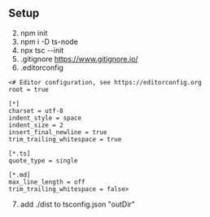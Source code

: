 ## Setup

2) npm init
3) npm i -D ts-node
4) npx tsc --init
5) .gitignore https://www.gitignore.io/
6) .editorconfig
```
<# Editor configuration, see https://editorconfig.org
root = true

[*]
charset = utf-8
indent_style = space
indent_size = 2
insert_final_newline = true
trim_trailing_whitespace = true

[*.ts]
quote_type = single

[*.md]
max_line_length = off
trim_trailing_whitespace = false> 
```
7) add ./dist to tsconfig.json "outDir"
